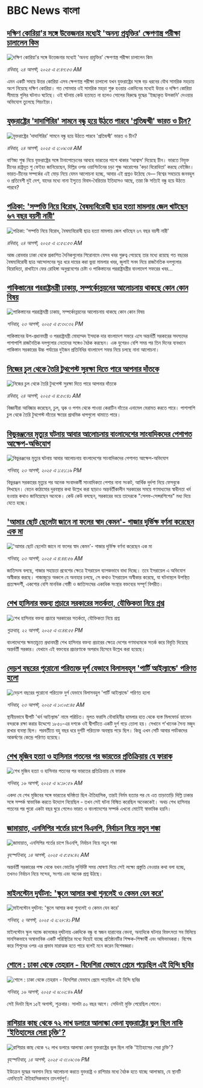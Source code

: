 # BBC News বাংলা## [দক্ষিণ কোরিয়া'র সঙ্গে উত্তেজনার মধ্যেই 'অনন্য প্রযুক্তির' ক্ষেপণাস্ত্র পরীক্ষা চালালেন কিম](https://www.bbc.com/bengali/articles/c0r7y887515o?at_medium=RSS&at_campaign=rss?at_campaign=githubrss)![দক্ষিণ কোরিয়া'র সঙ্গে উত্তেজনার মধ্যেই 'অনন্য প্রযুক্তির' ক্ষেপণাস্ত্র পরীক্ষা চালালেন কিম](https://ichef.bbci.co.uk/ace/ws/240/cpsprodpb/2a22/live/3ca3e7b0-80a1-11f0-8662-7d7a61fda471.jpg)_রবিবার, ২৪ আগস্ট, ২০২৫ এ ৫:৪৭:৫৩ AM_এমন একটি সময়ে উত্তর কোরিয়া এসব ক্ষেপণাস্ত্র পরীক্ষা চালালো যখন যুক্তরাষ্ট্রের সঙ্গে বড় ধরনের যৌথ সামরিক মহড়ায় অংশ নিয়েছে দক্ষিণ কোরিয়া। গত সোমবার ওই সামরিক মহড়া শুরু হওয়ার একদিনের মধ্যেই উত্তর ও দক্ষিণ কোরিয়া সীমান্তে গুলির ঘটনাও ঘটেছে। ওই ঘটনায় কেউ হতাহত না হলেও সোলের বিরুদ্ধে যুদ্ধের 'ইচ্ছাকৃত উসকানি' দেওয়ার অভিযোগ তুলেছে পিয়ংইয়ং।## [যুক্তরাষ্ট্রের 'দাদাগিরির' সামনে বন্ধু হয়ে উঠতে পারবে 'প্রতিদ্বন্দ্বী' ভারত ও চীন?](https://www.bbc.com/bengali/articles/cy5p2976k2yo?at_medium=RSS&at_campaign=rss?at_campaign=githubrss)![যুক্তরাষ্ট্রের 'দাদাগিরির' সামনে বন্ধু হয়ে উঠতে পারবে 'প্রতিদ্বন্দ্বী' ভারত ও চীন?](https://ichef.bbci.co.uk/ace/ws/240/cpsprodpb/b2cf/live/fa5babc0-800c-11f0-83c9-e1191d1c16a3.jpg)_রবিবার, ২৪ আগস্ট, ২০২৫ এ ২:০৯:৩৪ AM_বাণিজ্য শুল্ক নিয়ে যুক্তরাষ্ট্রের সঙ্গে টানাপোড়েনের আবহে ভারতের পাশে থাকার ‘আশ্বাস’ দিয়েছে চীন। ভারতে নিযুক্ত চীনের রাষ্ট্রদূত শু ফেইহং জানিয়েছেন, দিল্লির ওপর ওয়াশিংটনের চড়া শুল্ক আরোপের 'কড়া বিরোধিতা' করছে বেইজিং। ভারত-চীনের সম্পর্কের এই মোড় নিয়ে যেমন আলোচনা হচ্ছে, আবার এই প্রশ্নও উঠেছে যে–– বিশ্বের সবচেয়ে জনবহুল ও প্রতিবেশী দুই দেশ, যাদের মধ্যে নানা ইস্যুতে বিবাদ-বৈরিতার ইতিহাসও আছে, তারা কি সত্যিই বন্ধু হয়ে উঠতে পারবে?## [পত্রিকা: 'সম্পত্তি নিয়ে বিরোধ, বৈষম্যবিরোধী ছাত্র হত্যা মামলায় জেল খাটছেন ৬৭ বছর বয়সী নারী'](https://www.bbc.com/bengali/articles/c15lygz9ggwo?at_medium=RSS&at_campaign=rss?at_campaign=githubrss)![পত্রিকা: 'সম্পত্তি নিয়ে বিরোধ, বৈষম্যবিরোধী ছাত্র হত্যা মামলায় জেল খাটছেন ৬৭ বছর বয়সী নারী'](https://ichef.bbci.co.uk/ace/ws/240/cpsprodpb/d913/live/6c75f3f0-8094-11f0-871b-5544342c246f.jpg)_রবিবার, ২৪ আগস্ট, ২০২৫ এ ২:৫২:৫৩ AM_আজ রোববার ঢাকা থেকে প্রকাশিত দৈনিকগুলোর শিরোনামে যেসব খবর গুরুত্ব পেয়েছে তার মধ্যে রয়েছে গত বছরের বৈষম্যবিরোধী ছাত্র আন্দোলনের সূত্র ধরে দায়ের করা ভুয়া মামলার খবর, জুলাই সনদ নিয়ে রাজনৈতিক দলগুলোর বিরোধিতা, রাখাইনে ফের রোহিঙ্গা অনুপ্রবেশের চেষ্টা ও পাকিস্তানের পররাষ্ট্রমন্ত্রীর বাংলাদেশ সফরের খবর...## [পাকিস্তানের পররাষ্ট্রমন্ত্রী ঢাকায়, সম্পর্কোন্নয়নের আলোচনায় থাকছে কোন কোন বিষয়](https://www.bbc.com/bengali/articles/cqlepp7we09o?at_medium=RSS&at_campaign=rss?at_campaign=githubrss)![পাকিস্তানের পররাষ্ট্রমন্ত্রী ঢাকায়, সম্পর্কোন্নয়নের আলোচনায় থাকছে কোন কোন বিষয়](https://ichef.bbci.co.uk/ace/ws/240/cpsprodpb/b48a/live/3a326a90-8035-11f0-875d-638b289b823e.jpg)_শনিবার, ২৩ আগস্ট, ২০২৫ এ ৫:৩০:৩২ PM_পাকিস্তানের উপ-প্রধানমন্ত্রী ও পররাষ্ট্রমন্ত্রী মোহাম্মদ ইসহাক দার বাংলাদেশ সফরে এসে অন্তর্বর্তী সরকারের সদস্যদের পাশাপাশি রাজনৈতিক দলগুলোর নেতাদের সঙ্গেও বৈঠক করছেন। এক যুগেরও বেশি সময় পর তিন দিনের ব্যবধানে পাকিস্তান সরকারের উচ্চ পর্যায়ের দুইজন প্রতিনিধির বাংলাদেশ সফর নিয়ে চলছে নানা আলোচনা।## [নিজের চুল থেকে তৈরি টুথপেস্ট সুরক্ষা দিতে পারে আপনার দাঁতকে](https://www.bbc.com/bengali/articles/cgln65364dxo?at_medium=RSS&at_campaign=rss?at_campaign=githubrss)![নিজের চুল থেকে তৈরি টুথপেস্ট সুরক্ষা দিতে পারে আপনার দাঁতকে](https://ichef.bbci.co.uk/ace/ws/240/cpsprodpb/c91a/live/21fb6910-7ab1-11f0-a34f-318be3fb0481.jpg)_রবিবার, ২৪ আগস্ট, ২০২৫ এ ৪:৫০:৪১ AM_বিজ্ঞানীরা  আবিষ্কার করেছেন, চুল, ত্বক ও পশম থেকে পাওয়া কেরাটিন দাঁতের এনামেল মেরামত করতে পারে। পাশাপাশি চুল থেকে তৈরি টুথপেস্ট দাঁতের ক্ষয়ের প্রাথমিক ধাপগুলো থামাতে পারে।## [বিভুরঞ্জনের মৃত্যুর ঘটনায় আবার আলোচনায় বাংলাদেশের সাংবাদিকদের পেশাগত আক্ষেপ-অভিযোগ](https://www.bbc.com/bengali/articles/cwy127nq2njo?at_medium=RSS&at_campaign=rss?at_campaign=githubrss)![বিভুরঞ্জনের মৃত্যুর ঘটনায় আবার আলোচনায় বাংলাদেশের সাংবাদিকদের পেশাগত আক্ষেপ-অভিযোগ](https://ichef.bbci.co.uk/ace/ws/240/cpsprodpb/7f14/live/8def4630-8021-11f0-992d-757a737651eb.jpg)_শনিবার, ২৩ আগস্ট, ২০২৫ এ ১:৫১:১৯ PM_বিভুরঞ্জন সরকারের মৃত্যুর পর অনেক সংবাদকর্মী সাংবাদিকতা পেশার নানা সংকট, আর্থিক দুর্দশা নিয়ে ফেসবুকে লিখছেন। বেতন কাঠামোর দুরবস্থার কথা উল্লেখ করা ছাড়াও অন্তর্বর্তীকালীন সরকারের সময়ে গণমাধ্যমের স্বাধীনতা খর্ব হওয়ার কথাও জানিয়েছেন অনেকে। কেউ কেউ বলছেন, সরকারের ভয়ে তাদেরকে "সেলফ-সেন্সরশিপের" মধ্য দিয়ে যেতে হচ্ছে।## ['আমার ছোট ছেলেটা জানে না ফলের স্বাদ কেমন'- গাজার দুর্ভিক্ষ বর্ণনা করেছেন এক মা](https://www.bbc.com/bengali/articles/cy0q2qx48gqo?at_medium=RSS&at_campaign=rss?at_campaign=githubrss)!['আমার ছোট ছেলেটা জানে না ফলের স্বাদ কেমন'- গাজার দুর্ভিক্ষ বর্ণনা করেছেন এক মা](https://ichef.bbci.co.uk/ace/ws/240/cpsprodpb/e4c7/live/c789bbb0-7fc6-11f0-a34f-318be3fb0481.jpg)_শনিবার, ২৩ আগস্ট, ২০২৫ এ ৪:৪৪:৫৬ AM_জাতিসংঘ বলছে, গাজার সহায়তা প্রবেশের ক্ষেত্রে ইসরায়েল ব্যাপকভাবে বাধা দিচ্ছে। তবে ইসরায়েল এ অভিযোগ অস্বীকার করছে। গাজাজুড়ে অঞ্চলে যে অনাহার চলছে, সে কথাও ইসরায়েল অস্বীকার করেছে, যা ঘটনাস্থলে উপস্থিত প্রত্যক্ষদর্শী, একশোর বেশি মানবিক গোষ্ঠী ও জাতিসংঘের একাধিক সংস্থার বক্তব্যের সম্পূর্ণ বিপরীত।## [শেখ হাসিনার বক্তব্য প্রচারে সরকারের সতর্কতা, যৌক্তিকতা নিয়ে প্রশ্ন ](https://www.bbc.com/bengali/articles/cy85279gr7vo?at_medium=RSS&at_campaign=rss?at_campaign=githubrss)![শেখ হাসিনার বক্তব্য প্রচারে সরকারের সতর্কতা, যৌক্তিকতা নিয়ে প্রশ্ন ](https://ichef.bbci.co.uk/ace/ws/240/cpsprodpb/f576/live/be594130-7f5a-11f0-a34f-318be3fb0481.jpg)_শুক্রবার, ২২ আগস্ট, ২০২৫ এ ৩:৪৪:৫৫ PM_বাংলাদেশের ক্ষমতাচ্যুত প্রধানমন্ত্রী শেখ হাসিনার বক্তব্য প্রচারের ক্ষেত্রে দেশের গণমাধ্যমকে সতর্ক করে বিবৃতি দিয়েছে অন্তর্বর্তী সরকার। যেখানে এই বক্তব্যের প্রচারণাকে অপরাধ হিসেবে উল্লেখ করা হয়েছে।## [দেড়শ বছরের পুরোনো পরিত্যক্ত দুর্গ যেভাবে বিলাসবহুল 'পার্টি আইল্যান্ডে' পরিণত হলো](https://www.bbc.com/bengali/articles/c4ge0m15nnqo?at_medium=RSS&at_campaign=rss?at_campaign=githubrss)![দেড়শ বছরের পুরোনো পরিত্যক্ত দুর্গ যেভাবে বিলাসবহুল 'পার্টি আইল্যান্ডে' পরিণত হলো](https://ichef.bbci.co.uk/ace/ws/240/cpsprodpb/970f/live/66710650-7b87-11f0-83cc-c5da98c419b8.jpg)_শনিবার, ২৩ আগস্ট, ২০২৫ এ ১০:০৫:৪৫ AM_স্থানীয়ভাবে দ্বীপটি 'থর্ন আইল্যান্ড' নামে পরিচিত। মূলত ফরাসি নৌবাহিনীর হামলার হাত থেকে ব্যস্ত মিলফোর্ড হ্যাভেন বন্দরকে রক্ষা করার উদ্দেশ্যে ১৮৫০-এর দশকে ওই দ্বীপটিতে একটি দুর্গ গড়ে তোলা হয়। সেখানে শ'খানেক সৈন্য মজুদ রাখার ব্যবস্থা ছিল। পরবর্তীতে বহু বছর ধরে দুর্গটি পরিত্যক্ত অবস্থায় পড়ে ছিল। কিন্তু এখন সেটি আবার পর্যটকদের আকর্ষণের কেন্দ্রে পরিণত হয়েছে।## [শেখ মুজিব হত্যা ও হাসিনার পতনের পর ভারতের প্রতিক্রিয়ায় যে ফারাক](https://www.bbc.com/bengali/articles/cly39465d10o?at_medium=RSS&at_campaign=rss?at_campaign=githubrss)![শেখ মুজিব হত্যা ও হাসিনার পতনের পর ভারতের প্রতিক্রিয়ায় যে ফারাক](https://ichef.bbci.co.uk/ace/ws/240/cpsprodpb/473f/live/567ab140-7855-11f0-8071-1788c7e8ae0e.jpg)_শনিবার, ১৬ আগস্ট, ২০২৫ এ ৯:১৮:৫৯ AM_একদা যে শেখ মুজিবের সঙ্গে ভারতের ঘনিষ্ঠতা ছিল ঐতিহাসিক, তারই নির্মম হত্যার পর যে এত তাড়াতাড়ি দিল্লি ঢাকার সঙ্গে সম্পর্ক স্বাভাবিক করতে উদ্যোগ নিয়েছিল - তখন সেই ঘটনা বিস্মিত করেছিল অনেককেই। অথচ শেখ হাসিনার পতনের পর পুরো একটা বছর ঘুরে গেলেও ভারত ও বাংলাদেশের সম্পর্ক এখনো মোটেই স্বাভাবিক হয়নি।## [জামায়াত, এনসিপির শর্তের চাপে বিএনপি, নির্বাচন নিয়ে নতুন শঙ্কা ](https://www.bbc.com/bengali/articles/cgjyd701vwgo?at_medium=RSS&at_campaign=rss?at_campaign=githubrss)![জামায়াত, এনসিপির শর্তের চাপে বিএনপি, নির্বাচন নিয়ে নতুন শঙ্কা ](https://ichef.bbci.co.uk/ace/ws/240/cpsprodpb/6c32/live/ba7784d0-78a4-11f0-a975-cb151ca452f4.jpg)_বৃহস্পতিবার, ১৪ আগস্ট, ২০২৫ এ ৫:৫৯:৪২ AM_অন্তর্বর্তী সরকারের পক্ষ থেকে যখন ভোটের সুনির্দিষ্ট সময় ঘোষণা দিয়ে সেই লক্ষ্যে প্রস্তুতি নেওয়ার কথা বলা হচ্ছে, তখনও নির্বাচন নিয়ে সন্দেহ, সংশয় এবং অনেক প্রশ্ন উঠছে।## [মাইলস্টোন দুর্ঘটনা: 'স্কুলে আসার কথা শুনলেই ও কেমন যেন করে'](https://www.bbc.com/bengali/articles/cz0ylyd50k3o?at_medium=RSS&at_campaign=rss?at_campaign=githubrss)![মাইলস্টোন দুর্ঘটনা: 'স্কুলে আসার কথা শুনলেই ও কেমন যেন করে'](https://ichef.bbci.co.uk/ace/ws/240/cpsprodpb/b1a9/live/559e9ab0-6fa5-11f0-8dbd-f3d32ebd3327.png)_শনিবার, ২ আগস্ট, ২০২৫ এ ২:২৮:৪১ PM_মাইলস্টোন স্কুল অ্যান্ড কলেজের দুর্ঘটনায় একদিকে বন্ধু বা স্বজন হারানোর বেদনা, অন্যদিকে ঘটনার বিভৎসতা সব মিলিয়ে মানসিকভাবে অস্বাভাবিক একটি পরিস্থিতির মধ্যে দিয়েই যাচ্ছে প্রতিষ্ঠানটির শিক্ষক-শিক্ষার্থী এবং অভিভাবকরা। বিশেষ করে শিশুদের ওপর এর প্রভাব মারাত্মক হতে পারে বলেই মনে করেন বিশেষজ্ঞরা।## [শোলে : ঢাকা থেকে তেহরান - বিদেশিরা যেভাবে প্রেমে পড়েছিল এই হিন্দি ছবির](https://www.bbc.com/bengali/articles/cly73ww3wyxo?at_medium=RSS&at_campaign=rss?at_campaign=githubrss)![শোলে : ঢাকা থেকে তেহরান - বিদেশিরা যেভাবে প্রেমে পড়েছিল এই হিন্দি ছবির](https://ichef.bbci.co.uk/ace/ws/240/cpsprodpb/22a4/live/5b2e4060-79d8-11f0-83cc-c5da98c419b8.jpg)_শনিবার, ১৬ আগস্ট, ২০২৫ এ ৬:০২:৪৯ AM_সেই দিনটা ছিল ১৫ই অগাস্ট, শুক্রবার। সালটা ৫০ বছর আগে। সেদিনই মুক্তি পেয়েছিল শোলে।## [রাশিয়ার কাছ থেকে ৭২ লাখ ডলারে আলাস্কা কেনা যুক্তরাষ্ট্রের ভুল ছিল নাকি 'ইতিহাসের সেরা চুক্তি'?](https://www.bbc.com/bengali/articles/c2kzpq131nzo?at_medium=RSS&at_campaign=rss?at_campaign=githubrss)![রাশিয়ার কাছ থেকে ৭২ লাখ ডলারে আলাস্কা কেনা যুক্তরাষ্ট্রের ভুল ছিল নাকি 'ইতিহাসের সেরা চুক্তি'?](https://ichef.bbci.co.uk/ace/ws/240/cpsprodpb/72b4/live/8b981eb0-78ed-11f0-8071-1788c7e8ae0e.jpg)_বৃহস্পতিবার, ১৪ আগস্ট, ২০২৫ এ ৩:০৯:৩৬ PM_ইউক্রেন যুদ্ধের অবসান নিয়ে আলোচনা করতে যুক্তরাষ্ট্র ও রাশিয়ার মধ্যে বৈঠক হতে যাচ্ছে আলাস্কায়, যে স্থানটি এমনিতেই ঐতিহাসিকভাবে তাৎপর্যপূর্ণ।